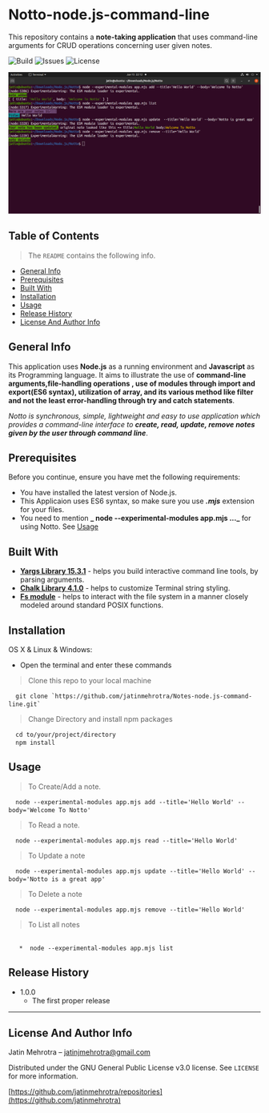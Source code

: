 # Notto-node.js-command-line

This repository contains a **note-taking application** that uses command-line arguments for CRUD operations concerning user given notes.

![Build](https://img.shields.io/badge/version-1.0.0-green) ![Issues](https://img.shields.io/github/issues/jatinmehrotra/Notto-node.js-command-line) ![License](https://img.shields.io/github/license/jatinmehrotra/Notto-node.js-command-line)


![Application Image](./images/Notto.png)


## Table of Contents 

> The  `README` contains the following info.
- [General Info](#general-info)
- [Prerequisites](#prerequisites)
- [Built With](#built-with)
- [Installation](#installation)
- [Usage](#usage)
- [Release History](#release-history)
- [License And Author Info](#license-and-author-info)



## General Info

This application uses **Node.js** as a running environment and **Javascript** as its Programming language. It aims to illustrate the use of **command-line arguments,file-handling operations
, use of modules through import and export(ES6 syntax), utilization of array, and its various method like filter and not the least error-handling through try and catch statements**.

_Notto is synchronous, simple, lightweight and easy to use application which provides a command-line interface to **create, read, update, remove notes given by the user through command line**_.

## Prerequisites

Before you continue, ensure you have met the following requirements:
* You have installed the latest version of Node.js.
* This Applicaion uses ES6 syntax, so make sure you use **_.mjs_** extension for your files. 
* You need to mention **_ node --experimental-modules app.mjs ..._** for using Notto. See [Usage](#usage)



## Built With
*  <a href="http://yargs.js.org/" target="_blank">**Yargs Library 15.3.1**</a> - helps you build interactive command line tools, by parsing arguments.
*  <a href="https://github.com/chalk/chalk" target="_blank">**Chalk Library 4.1.0**</a> - helps to customize Terminal string styling. 
*  <a href="https://nodejs.org/api/fs.html" target="_blank">**Fs module**</a> - helps to interact with the file system in a manner closely modeled around standard POSIX functions.




## Installation
OS X & Linux & Windows:
*  Open the terminal and enter these commands

> Clone this repo to your local machine  

```shell
  git clone `https://github.com/jatinmehrotra/Notes-node.js-command-line.git`
```
> Change Directory and install npm packages

```shell
  cd to/your/project/directory
  npm install
```


## Usage

> To Create/Add a note.
```shell
  node --experimental-modules app.mjs add --title='Hello World' --body='Welcome To Notto'
```
    
> To Read a note.
```shell
  node --experimental-modules app.mjs read --title='Hello World'
```  
> To Update a note
```shell
  node --experimental-modules app.mjs update --title='Hello World' --body='Notto is a great app'
```   
> To Delete a note
```shell
  node --experimental-modules app.mjs remove --title='Hello World'
```  
  
> To List all notes
```shell
  
   *  node --experimental-modules app.mjs list
``` 


## Release History
* 1.0.0
    * The first proper release
---


## License And Author Info

Jatin Mehrotra  – jatinjmehrotra@gmail.com

Distributed under the GNU General Public License v3.0 license. See ``LICENSE`` for more information.

[https://github.com/jatinmehrotra/repositories](https://github.com/jatinmehrotra)

